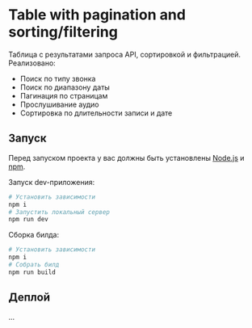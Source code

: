 # Table with pagination and sorting/filtering
Таблица с результатами запроса API, сортировкой и фильтрацией.
Реализовано:
- Поиск по типу звонка
- Поиск по диапазону даты
- Пагинация по страницам
- Прослушивание аудио
- Сортировка по длительности записи и дате

## Запуск
Перед запуском проекта у вас должны быть установлены [Node.js](https://nodejs.org/) и [npm](https://www.npmjs.com/).

Запуск dev-приложения:
```bash
# Установить зависимости
npm i
# Запустить локальный сервер
npm run dev
```

Сборка билда:
```bash
# Установить зависимости
npm i
# Собрать билд
npm run build
```

## Деплой
...
